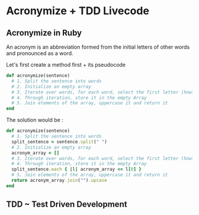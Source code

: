 # Acronymize + TDD Livecode

## Acronymize in Ruby 

An acronym is an abbreviation formed from the initial letters of other words and pronounced as a word. 

Let's first create a method first + its pseudocode 

```ruby 
def acronymize(sentence)
  # 1. Split the sentence into words
  # 2. Initialize an empty array 
  # 3. Iterate over words, for each word, select the first letter (how?)
  # 4. Through iteration, store it in the empty Array
  # 5. Join elements of the array, uppercase it and return it
end
```

The solution would be : 
```ruby 
def acronymize(sentence)
  # 1. Split the sentence into words
  split_sentence = sentence.split(" ")
  # 2. Initialize an empty array 
  acronym_array = []
  # 3. Iterate over words, for each word, select the first letter (how?)
  # 4. Through iteration, store it in the empty Array
  split_sentence.each { |l| acronym_array << l[0] }
  # 5. Join elements of the array, uppercase it and return it
  return acronym_array.join("").upcase
end
```


## TDD ~ Test Driven Development